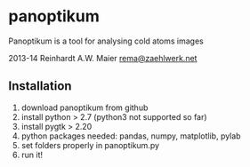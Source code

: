 panoptikum
==========

Panoptikum is a tool for analysing cold atoms images

2013-14 Reinhardt A.W. Maier <rema@zaehlwerk.net>

Installation
------------

1. download panoptikum from github
2. install python > 2.7 (python3 not supported so far)
3. install pygtk > 2.20
4. python packages needed: pandas, numpy, matplotlib, pylab
5. set folders properly in panoptikum.py
5. run it!
